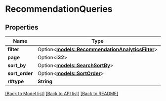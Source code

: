 # RecommendationQueries

## Properties

Name | Type | Description | Notes
------------ | ------------- | ------------- | -------------
**filter** | Option<[**models::RecommendationAnalyticsFilter**](RecommendationAnalyticsFilter.md)> |  | [optional]
**page** | Option<**i32**> |  | [optional]
**sort_by** | Option<[**models::SearchSortBy**](SearchSortBy.md)> |  | [optional]
**sort_order** | Option<[**models::SortOrder**](SortOrder.md)> |  | [optional]
**r#type** | **String** |  | 

[[Back to Model list]](../README.md#documentation-for-models) [[Back to API list]](../README.md#documentation-for-api-endpoints) [[Back to README]](../README.md)


